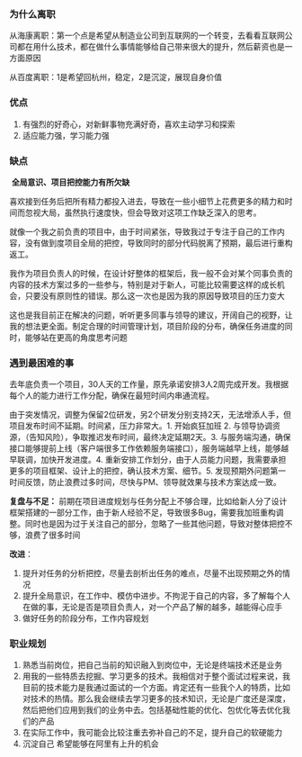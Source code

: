 ### 为什么离职

从海康离职：第一个点是希望从制造业公司到互联网的一个转变，去看看互联网公司都在用什么技术，都在做什么事情能够给自己带来很大的提升，然后薪资也是一方面原因

从百度离职：1是希望回杭州，稳定，2是沉淀，展现自身价值

### 优点

1. 有强烈的好奇心，对新鲜事物充满好奇，喜欢主动学习和探索
2. 适应能力强，学习能力强

### 缺点 

​	**全局意识、项目把控能力有所欠缺**

喜欢接到任务后把所有精力都投入进去，导致在一些小细节上花费更多的精力和时间而忽视大局，虽然执行速度快，但会导致对这项工作缺乏深入的思考。

就像一个我之前负责的项目中，由于时间紧张，导致我过于专注于自己的工作内容，没有做到度项目全局的把控，导致同时的部分代码脱离了预期，最后进行重构返工。

我作为项目负责人的时候，在设计好整体的框架后，我一般不会对某个同事负责的内容的技术方案过多的一些参与，特别是对于新人，可能比较需要这样的成长机会，只要没有原则性的错误。那么这一次也是因为我的原因导致项目的压力变大

这也是我目前正在解决的问题，听听更多同事与领导的建议，开阔自己的视野，让我的想法更全面。制定合理的时间管理计划，项目阶段的分布，确保任务进度的同时，能够站在更高的角度思考问题

### 遇到最困难的事

​	去年底负责一个项目，30人天的工作量，原先承诺安排3人2周完成开发。我根据每个人的能力进行工作分配，确保在最短时间内串通流程。

由于突发情况，调整为保留2位研发，另2个研发分别支持2天，无法增添人手，但项目发布时间不延期。时间紧，压力非常大。1. 开始疯狂加班 2. 与领导协调资源，（告知风险），争取推迟发布时间，最终决定延期2天。3. 与服务端沟通，确保接口能够提前上线（客户端很多工作依赖服务端接口），服务端越早上线，能够越早联调，加快开发进度。4. 重新安排工作划分，由于人员能力问题，我需要承担更多的项目框架、设计上的把控，确认技术方案、细节。5. 发现预期外问题第一时间反馈，防止浪费过多时间，尽快与PM、领导就效果与技术方案达成一致。

**复盘与不足：** 前期在项目进度规划与任务分配上不够合理，比如给新人分了设计框架搭建的一部分工作，由于新人经验不足，导致很多Bug，需要我加班重构调整。同时也是因为过于关注自己的部分，忽略了一些其他问题，导致对整体把控不够，浪费了很多时间

**改进**：

1. 提升对任务的分析把控，尽量去剖析出任务的难点，尽量不出现预期之外的情况
2. 提升全局意识，在工作中、模仿中进步。不拘泥于自己的内容，多了解每个人在做的事，无论是否是项目负责人，对一个产品了解的越多，越能得心应手
3. 做好任务的阶段分布，工作内容规划

### 职业规划

1. 熟悉当前岗位，把自己当前的知识融入到岗位中，无论是终端技术还是业务
2. 用我的一些特质去挖掘、学习更多的技术。我相信对于整个面试过程来说，我目前的技术能力是我通过面试的一个方面。肯定还有一些我个人的特质，比如对技术的热情。那么我会继续去学习更多的技术知识，无论是广度还是深度，然后把他们应用到我们的业务中去。包括基础性能的优化、包优化等去优化我们的产品
3. 在实际工作中，我可能会比较注重去弥补自己的不足，提升自己的软硬能力
4. 沉淀自己 希望能够在阿里有上升的机会


